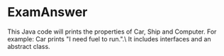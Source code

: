 # ExamAnswer
This Java code will prints the properties of Car, Ship and Computer. For example: Car prints "I need fuel to run.".\ 
It includes interfaces and an abstract class.

